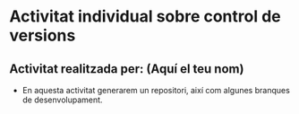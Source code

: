 # Activitat individual sobre control de versions
## Activitat realitzada per: (Aquí el teu nom)
  * En aquesta activitat generarem un repositori, així com algunes branques de desenvolupament.
